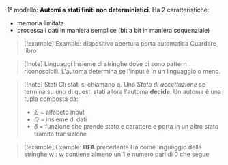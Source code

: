 1° modello: **Automi a stati finiti non deterministici**.
Ha 2 caratteristiche:
- memoria limitata
- processa i dati in maniera semplice (bit a bit in maniera sequenziale)
>[!example] Example: dispositivo apertura porta automatica
>Guardare libro

>[!note] Linguaggi
>Insieme di stringhe dove ci sono pattern riconoscibili. L'automa determina se l'input è in un linguaggio o meno.

>[!note] Stati
>Gli stati si chiamano q. Uno *Stato di accettazione* se termina su uno di questi stati allora l'automa **decide**. Un automa è una tupla composta da:
>- $\Sigma$ = alfabeto input
>- $Q$ = insieme di dati
>- $\delta$ = funzione che prende stato e carattere e porta in un altro stato tramite transizione



>[!example] Example: **DFA** precedente
>Ha come linguaggio delle stringhe w : w contiene almeno un 1 e numero pari di 0 che segue